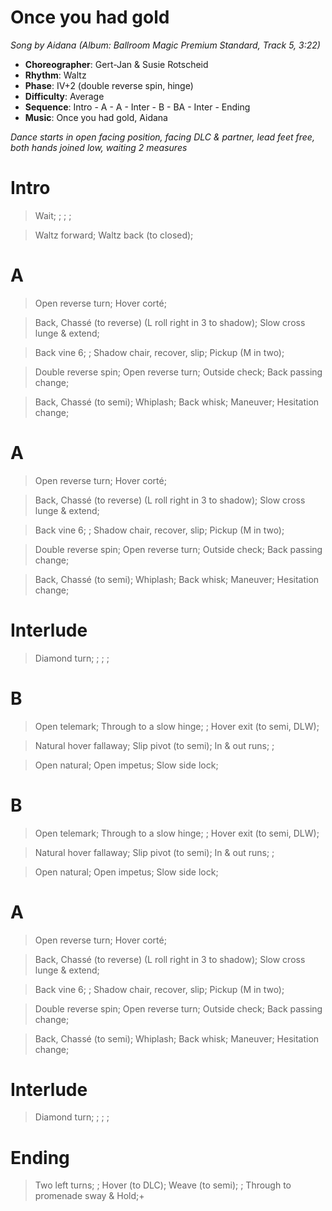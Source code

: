 # Once you had gold
*Song by Aidana (Album: Ballroom Magic Premium Standard, Track 5, 3:22)*

* **Choreographer**: Gert-Jan & Susie Rotscheid
* **Rhythm**: Waltz
* **Phase**: IV+2 (double reverse spin, hinge)
* **Difficulty**: Average
* **Sequence**: Intro - A - A - Inter - B - BA - Inter - Ending
* **Music**: Once you had gold, Aidana

*Dance starts in open facing position, facing DLC & partner, lead feet free, both hands joined low, waiting 2 measures*

# Intro

> Wait; ; ; ;

> Waltz forward; Waltz back (to closed);

# A

> Open reverse turn; Hover corté;

> Back, Chassé (to reverse) (L roll right in 3 to shadow);  Slow cross lunge & extend;

> Back vine 6; ; Shadow chair, recover, slip; Pickup (M in two);

> Double reverse spin; Open reverse turn; Outside check; Back passing change;

> Back, Chassé (to semi); Whiplash; Back whisk; Maneuver; Hesitation change;

# A

> Open reverse turn; Hover corté;

> Back, Chassé (to reverse) (L roll right in 3 to shadow);  Slow cross lunge & extend;

> Back vine 6; ; Shadow chair, recover, slip; Pickup (M in two);

> Double reverse spin; Open reverse turn; Outside check; Back passing change;

> Back, Chassé (to semi); Whiplash; Back whisk; Maneuver; Hesitation change;

# Interlude

> Diamond turn; ; ; ;

# B

> Open telemark; Through to a slow hinge; ; Hover exit (to semi, DLW);

> Natural hover fallaway; Slip pivot (to semi); In & out runs; ;

> Open natural; Open impetus; Slow side lock;

# B

> Open telemark; Through to a slow hinge; ; Hover exit (to semi, DLW);

> Natural hover fallaway; Slip pivot (to semi); In & out runs; ;

> Open natural; Open impetus; Slow side lock;

# A

> Open reverse turn; Hover corté;

> Back, Chassé (to reverse) (L roll right in 3 to shadow);  Slow cross lunge & extend;

> Back vine 6; ; Shadow chair, recover, slip; Pickup (M in two);

> Double reverse spin; Open reverse turn; Outside check; Back passing change;

> Back, Chassé (to semi); Whiplash; Back whisk; Maneuver; Hesitation change;

# Interlude

> Diamond turn; ; ; ;

# Ending

> Two left turns; ; Hover (to DLC); Weave (to semi); ; Through to promenade sway & Hold;+

<meta name="x:audio-file" content="a/Aidana/lw - 28 - Once You Had Gold - Aidana - (Ballroom Magic) - Casaphon - CE,EN.mp3">